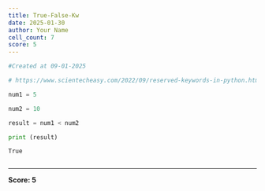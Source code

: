 ```yaml
---
title: True-False-Kw
date: 2025-01-30
author: Your Name
cell_count: 7
score: 5
---
```


```python
#Created at 09-01-2025
```


```python
# https://www.scientecheasy.com/2022/09/reserved-keywords-in-python.html/
```


```python
num1 = 5
```


```python
num2 = 10
```


```python
result = num1 < num2
```


```python
print (result)
```

    True



```python

```


---
**Score: 5**
